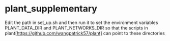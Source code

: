 # plant_supplementary
Edit the path in set_up.sh and then run it to set the environment variables PLANT_DATA_DIR and PLANT_NETWORKS_DIR so that the scripts in plant[https://github.com/wangpatrick57/plant] can point to these directories
